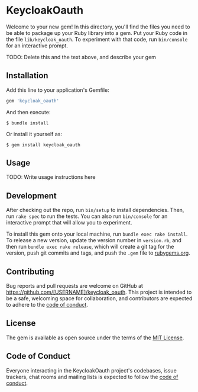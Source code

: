 # KeycloakOauth

Welcome to your new gem! In this directory, you'll find the files you need to be able to package up your Ruby library into a gem. Put your Ruby code in the file `lib/keycloak_oauth`. To experiment with that code, run `bin/console` for an interactive prompt.

TODO: Delete this and the text above, and describe your gem

## Installation

Add this line to your application's Gemfile:

```ruby
gem 'keycloak_oauth'
```

And then execute:

    $ bundle install

Or install it yourself as:

    $ gem install keycloak_oauth

## Usage

TODO: Write usage instructions here

## Development

After checking out the repo, run `bin/setup` to install dependencies. Then, run `rake spec` to run the tests. You can also run `bin/console` for an interactive prompt that will allow you to experiment.

To install this gem onto your local machine, run `bundle exec rake install`. To release a new version, update the version number in `version.rb`, and then run `bundle exec rake release`, which will create a git tag for the version, push git commits and tags, and push the `.gem` file to [rubygems.org](https://rubygems.org).

## Contributing

Bug reports and pull requests are welcome on GitHub at https://github.com/[USERNAME]/keycloak_oauth. This project is intended to be a safe, welcoming space for collaboration, and contributors are expected to adhere to the [code of conduct](https://github.com/[USERNAME]/keycloak_oauth/blob/master/CODE_OF_CONDUCT.md).


## License

The gem is available as open source under the terms of the [MIT License](https://opensource.org/licenses/MIT).

## Code of Conduct

Everyone interacting in the KeycloakOauth project's codebases, issue trackers, chat rooms and mailing lists is expected to follow the [code of conduct](https://github.com/[USERNAME]/keycloak_oauth/blob/master/CODE_OF_CONDUCT.md).
